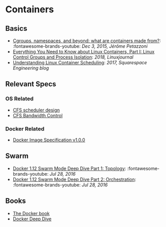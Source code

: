 # Containers

## Basics

- [Cgroups, namespaces, and beyond: what are containers made from?](https://www.youtube.com/watch?v=sK5i-N34im8): :fontawesome-brands-youtube: _Dec 3, 2015, Jérôme Petazzoni_
- [Everything You Need to Know about Linux Containers, Part I: Linux Control Groups and Process Isolation](https://www.linuxjournal.com/content/everything-you-need-know-about-linux-containers-part-i-linux-control-groups-and-process): _2018, Linuxjournal_
- [Understanding Linux Container Scheduling](https://engineering.squarespace.com/blog/2017/understanding-linux-container-scheduling): _2017, Squarespace Engineering blog_

## Relevant Specs

### OS Related

- [CFS scheduler design](https://www.kernel.org/doc/Documentation/scheduler/sched-design-CFS.txt)
- [CFS Bandwidth Control](https://www.kernel.org/doc/Documentation/scheduler/sched-bwc.txt)

### Docker Related

- [Docker Image Specification v1.0.0](https://github.com/moby/moby/blob/master/image/spec/v1.md)

## Swarm

- [Docker 1.12 Swarm Mode Deep Dive Part 1: Topology](https://www.youtube.com/watch?v=dooPhkXT9yI): :fontawesome-brands-youtube: _Jul 28, 2016_
- [Docker 1.12 Swarm Mode Deep Dive Part 2: Orchestration](https://www.youtube.com/watch?v=_F6PSP-qhdA): :fontawesome-brands-youtube: _Jul 28, 2016_

## Books

- [The Docker book](https://dockerbook.com/)
- [Docker Deep Dive](https://www.amazon.com/Docker-Deep-Dive-Nigel-Poulton/dp/1521822808/)